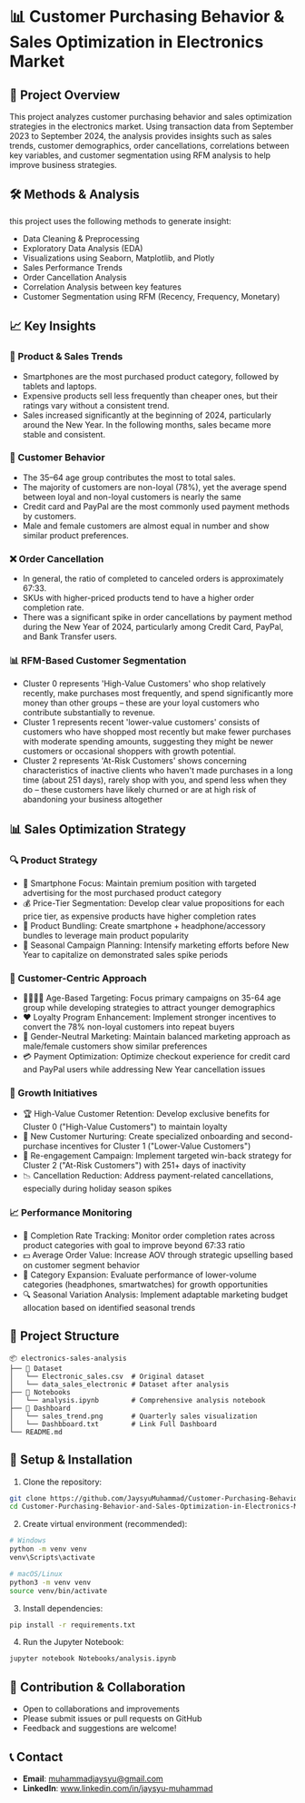 # 📊 Customer Purchasing Behavior & Sales Optimization in Electronics Market

## 📌 Project Overview
This project analyzes customer purchasing behavior and sales optimization strategies in the electronics market. Using transaction data from September 2023 to September 2024, the analysis provides insights such as sales trends, customer demographics, order cancellations, correlations between key variables, and customer segmentation using RFM analysis to help improve business strategies.

## 🛠️ Methods & Analysis
this project uses the following methods to generate insight:
- Data Cleaning & Preprocessing
- Exploratory Data Analysis (EDA)
- Visualizations using Seaborn, Matplotlib, and Plotly
- Sales Performance Trends
- Order Cancellation Analysis
- Correlation Analysis between key features
- Customer Segmentation using RFM (Recency, Frequency, Monetary)

 ## 📈 Key Insights
 ### 🛒 Product & Sales Trends
 -  Smartphones are the most purchased product category, followed by tablets and laptops.
 -  Expensive products sell less frequently than cheaper ones, but their ratings vary without a consistent trend.
 -  Sales increased significantly at the beginning of 2024, particularly around the New Year. In the following months, sales became more stable and consistent.

### 👥 Customer Behavior
- The 35–64 age group contributes the most to total sales.
- The majority of customers are non-loyal (78%), yet the average spend between loyal and non-loyal customers is nearly the same
- Credit card and PayPal are the most commonly used payment methods by customers.
- Male and female customers are almost equal in number and show similar product preferences.

### ❌ Order Cancellation
- In general, the ratio of completed to canceled orders is approximately 67:33.
- SKUs with higher-priced products tend to have a higher order completion rate.
- There was a significant spike in order cancellations by payment method during the New Year of 2024, particularly among Credit Card, PayPal, and Bank Transfer users.

### 📊 RFM-Based Customer Segmentation
- Cluster 0 represents 'High-Value Customers' who shop relatively recently, make purchases most frequently, and spend significantly more money than other groups – these are your loyal customers who contribute substantially to revenue.
- Cluster 1 represents recent 'lower-value customers' consists of customers who have shopped most recently but make fewer purchases with moderate spending amounts, suggesting they might be newer customers or occasional shoppers with growth potential.
- Cluster 2 represents 'At-Risk Customers' shows concerning characteristics of inactive clients who haven't made purchases in a long time (about 251 days), rarely shop with you, and spend less when they do – these customers have likely churned or are at high risk of abandoning your business altogether

## 📊 Sales Optimization Strategy

### 🔍 Product Strategy
- 📱 Smartphone Focus: Maintain premium position with targeted advertising for the most purchased product category
- 💰 Price-Tier Segmentation: Develop clear value propositions for each price tier, as expensive products have higher completion rates
- 🔄 Product Bundling: Create smartphone + headphone/accessory bundles to leverage main product popularity
- 🎯 Seasonal Campaign Planning: Intensify marketing efforts before New Year to capitalize on demonstrated sales spike periods
 
### 👥 Customer-Centric Approach
- 👨‍👩‍👧‍👦 Age-Based Targeting: Focus primary campaigns on 35-64 age group while developing strategies to attract younger demographics
- ❤️ Loyalty Program Enhancement: Implement stronger incentives to convert the 78% non-loyal customers into repeat buyers
- 👫 Gender-Neutral Marketing: Maintain balanced marketing approach as male/female customers show similar preferences
- 💳 Payment Optimization: Optimize checkout experience for credit card and PayPal users while addressing New Year cancellation issues

### 🚀 Growth Initiatives
- 🏆 High-Value Customer Retention: Develop exclusive benefits for Cluster 0 ("High-Value Customers") to maintain loyalty
- 🌱 New Customer Nurturing: Create specialized onboarding and second-purchase incentives for Cluster 1 ("Lower-Value Customers")
- 🔁 Re-engagement Campaign: Implement targeted win-back strategy for Cluster 2 ("At-Risk Customers") with 251+ days of inactivity
- 📉 Cancellation Reduction: Address payment-related cancellations, especially during holiday season spikes

### 📈 Performance Monitoring
- 🔄 Completion Rate Tracking: Monitor order completion rates across product categories with goal to improve beyond 67:33 ratio
- 💵 Average Order Value: Increase AOV through strategic upselling based on customer segment behavior
- 📱 Category Expansion: Evaluate performance of lower-volume categories (headphones, smartwatches) for growth opportunities
- 🔍 Seasonal Variation Analysis: Implement adaptable marketing budget allocation based on identified seasonal trends
  
## 📂 Project Structure
```
📦 electronics-sales-analysis
├── 📂 Dataset
│   └── Electronic_sales.csv  # Original dataset
│   └── data_sales_electronic # Dataset after analysis
├── 📂 Notebooks
│   └── analysis.ipynb        # Comprehensive analysis notebook
├── 📂 Dashboard
│   └── sales_trend.png       # Quarterly sales visualization
│   └── Dashbboard.txt        # Link Full Dashboard
└── README.md
```

## 🚀 Setup & Installation
1. Clone the repository:
```bash
git clone https://github.com/JaysyuMuhammad/Customer-Purchasing-Behavior-and-Sales-Optimization-in-Electronics-Market.git
cd Customer-Purchasing-Behavior-and-Sales-Optimization-in-Electronics-Market
```

2. Create virtual environment (recommended):
```bash
# Windows
python -m venv venv
venv\Scripts\activate

# macOS/Linux
python3 -m venv venv
source venv/bin/activate
```

3. Install dependencies:
```bash
pip install -r requirements.txt
```

4. Run the Jupyter Notebook:
```bash
jupyter notebook Notebooks/analysis.ipynb
```



## 🤝 Contribution & Collaboration
- Open to collaborations and improvements
- Please submit issues or pull requests on GitHub
- Feedback and suggestions are welcome!

## 📞 Contact
- **Email**: muhammadjaysyu@gmail.com
- **LinkedIn**: www.linkedin.com/in/jaysyu-muhammad


